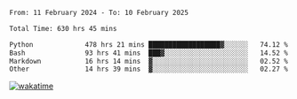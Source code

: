 <!--START_SECTION:waka-->

```txt
From: 11 February 2024 - To: 10 February 2025

Total Time: 630 hrs 45 mins

Python             478 hrs 21 mins ██████████████████▓░░░░░░   74.12 %
Bash               93 hrs 41 mins  ███▓░░░░░░░░░░░░░░░░░░░░░   14.52 %
Markdown           16 hrs 14 mins  ▓░░░░░░░░░░░░░░░░░░░░░░░░   02.52 %
Other              14 hrs 39 mins  ▓░░░░░░░░░░░░░░░░░░░░░░░░   02.27 %
```

<!--END_SECTION:waka-->
[![wakatime](https://wakatime.com/badge/user/5f89a63a-5294-4958-ad30-2b3455e63f2a.svg)](https://wakatime.com/@5f89a63a-5294-4958-ad30-2b3455e63f2a)
